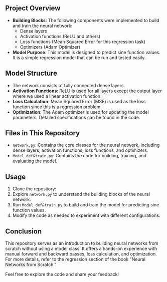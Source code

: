 ## **Project Overview**
- **Building Blocks**: The following components were implemented to build and train the neural network:
  - Dense layers
  - Activation functions (ReLU and others)
  - Loss functions (Mean Squared Error for this regression task)
  - Optimizers (Adam Optimizer)
- **Model Purpose**: This model is designed to predict sine function values. It is a simple regression model that can be run and tested easily.

## **Model Structure**
- The network consists of fully connected dense layers.
- **Activation Functions**: ReLU is used for all layers except the output layer where we used a linear activation function.
- **Loss Calculation**: Mean Squared Error (MSE) is used as the loss function since this is a regression problem.
- **Optimization**: The Adam optimizer is used for updating the model parameters. Detailed specifications can be found in the code.

## **Files in This Repository**
- `network.py`: Contains the core classes for the neural network, including dense layers, activation functions, loss functions, and optimizers.
- `Model_def&train.py`: Contains the code for building, training, and evaluating the model.

## **Usage**
1. Clone the repository:
2. Explore `network.py` to understand the building blocks of the neural network.
3. Run `Model_def&train.py` to build and train the model for predicting sine function values.
4. Modify the code as needed to experiment with different configurations.

## **Conclusion**
This repository serves as an introduction to building neural networks from scratch without using a model class. It offers a hands-on experience with manual forward and backward passes, loss calculation, and optimization. For more details, refer to the regression section of the book "Neural Networks from Scratch."

Feel free to explore the code and share your feedback!
